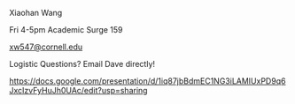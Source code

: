 Xiaohan Wang



Fri 4-5pm Academic Surge 159



xw547@cornell.edu



Logistic Questions? Email Dave directly!

https://docs.google.com/presentation/d/1iq87jbBdmEC1NG3iLAMIUxPD9q6JxcIzvFyHuJh0UAc/edit?usp=sharing
